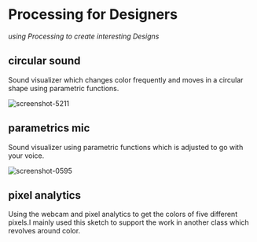 # Processing for Designers 
  _using Processing to create interesting Designs_

## circular sound

Sound visualizer which changes color frequently and moves in a circular shape using parametric functions.

![screenshot-5211](https://user-images.githubusercontent.com/33291729/36283464-eb026804-12a4-11e8-9e59-0b0f67fbe88f.png)

## parametrics mic

Sound visualizer using parametric functions which is adjusted to go with your voice.

![screenshot-0595](https://user-images.githubusercontent.com/33291729/36283593-4ae1d822-12a5-11e8-8dc3-050332f2163b.png)

## pixel analytics

Using the webcam and pixel analytics to get the colors of five different pixels.I mainly used this sketch to support the work in another class which revolves around color.

